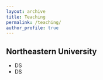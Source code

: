 ```yaml
---
layout: archive
title: Teaching
permalink: /teaching/
author_profile: true
---
```



Northeastern University
-----
- DS 
- DS
